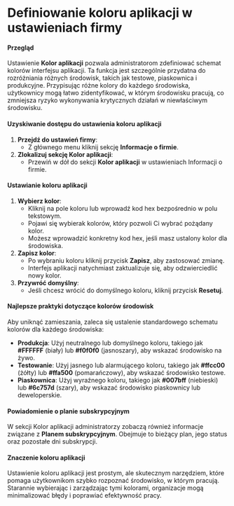 # Definiowanie koloru aplikacji w ustawieniach firmy

#### Przegląd

Ustawienie **Kolor aplikacji** pozwala administratorom zdefiniować schemat kolorów interfejsu aplikacji. Ta funkcja jest szczególnie przydatna do rozróżniania różnych środowisk, takich jak testowe, piaskownica i produkcyjne. Przypisując różne kolory do każdego środowiska, użytkownicy mogą łatwo zidentyfikować, w którym środowisku pracują, co zmniejsza ryzyko wykonywania krytycznych działań w niewłaściwym środowisku.

#### Uzyskiwanie dostępu do ustawienia koloru aplikacji

1. **Przejdź do ustawień firmy**:
   * Z głównego menu kliknij sekcję **Informacje o firmie**.
2. **Zlokalizuj sekcję Kolor aplikacji**:
   * Przewiń w dół do sekcji **Kolor aplikacji** w ustawieniach Informacji o firmie.

#### Ustawianie koloru aplikacji

1. **Wybierz kolor**:
   * Kliknij na pole koloru lub wprowadź kod hex bezpośrednio w polu tekstowym.
   * Pojawi się wybierak kolorów, który pozwoli Ci wybrać pożądany kolor.
   * Możesz wprowadzić konkretny kod hex, jeśli masz ustalony kolor dla środowiska.
2. **Zapisz kolor**:
   * Po wybraniu koloru kliknij przycisk **Zapisz**, aby zastosować zmianę.
   * Interfejs aplikacji natychmiast zaktualizuje się, aby odzwierciedlić nowy kolor.
3. **Przywróć domyślny**:
   * Jeśli chcesz wrócić do domyślnego koloru, kliknij przycisk **Resetuj**.

#### Najlepsze praktyki dotyczące kolorów środowisk

Aby uniknąć zamieszania, zaleca się ustalenie standardowego schematu kolorów dla każdego środowiska:

* **Produkcja**: Użyj neutralnego lub domyślnego koloru, takiego jak **#FFFFFF** (biały) lub **#f0f0f0** (jasnoszary), aby wskazać środowisko na żywo.
* **Testowanie**: Użyj jasnego lub alarmującego koloru, takiego jak **#ffcc00** (żółty) lub **#ffa500** (pomarańczowy), aby wskazać środowisko testowe.
* **Piaskownica**: Użyj wyraźnego koloru, takiego jak **#007bff** (niebieski) lub **#6c757d** (szary), aby wskazać środowisko piaskownicy lub deweloperskie.

#### Powiadomienie o planie subskrypcyjnym

W sekcji Kolor aplikacji administratorzy zobaczą również informacje związane z **Planem subskrypcyjnym**. Obejmuje to bieżący plan, jego status oraz pozostałe dni subskrypcji.

#### Znaczenie koloru aplikacji

Ustawienie koloru aplikacji jest prostym, ale skutecznym narzędziem, które pomaga użytkownikom szybko rozpoznać środowisko, w którym pracują. Starannie wybierając i zarządzając tymi kolorami, organizacje mogą minimalizować błędy i poprawiać efektywność pracy.

